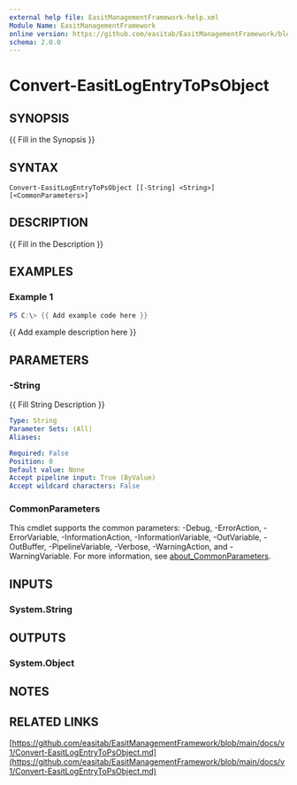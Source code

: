 ```yaml
---
external help file: EasitManagementFramework-help.xml
Module Name: EasitManagementFramework
online version: https://github.com/easitab/EasitManagementFramework/blob/development/docs/v1/Convert-EasitLogEntryToPsObject.md
schema: 2.0.0
---
```


# Convert-EasitLogEntryToPsObject

## SYNOPSIS
{{ Fill in the Synopsis }}

## SYNTAX

```
Convert-EasitLogEntryToPsObject [[-String] <String>] [<CommonParameters>]
```

## DESCRIPTION
{{ Fill in the Description }}

## EXAMPLES

### Example 1
```powershell
PS C:\> {{ Add example code here }}
```

{{ Add example description here }}

## PARAMETERS

### -String
{{ Fill String Description }}

```yaml
Type: String
Parameter Sets: (All)
Aliases:

Required: False
Position: 0
Default value: None
Accept pipeline input: True (ByValue)
Accept wildcard characters: False
```

### CommonParameters
This cmdlet supports the common parameters: -Debug, -ErrorAction, -ErrorVariable, -InformationAction, -InformationVariable, -OutVariable, -OutBuffer, -PipelineVariable, -Verbose, -WarningAction, and -WarningVariable. For more information, see [about_CommonParameters](http://go.microsoft.com/fwlink/?LinkID=113216).

## INPUTS

### System.String
## OUTPUTS

### System.Object
## NOTES

## RELATED LINKS

[https://github.com/easitab/EasitManagementFramework/blob/main/docs/v1/Convert-EasitLogEntryToPsObject.md](https://github.com/easitab/EasitManagementFramework/blob/main/docs/v1/Convert-EasitLogEntryToPsObject.md)

